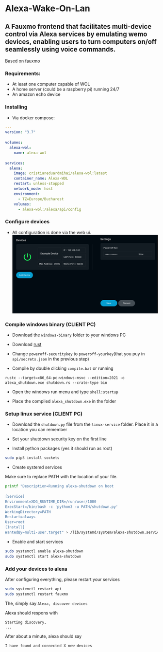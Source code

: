 # Alexa-Wake-On-Lan
## A Fauxmo frontend that facilitates multi-device control via Alexa services by emulating wemo devices, enabling users to turn computers on/off seamlessly using voice commands.

Based on [fauxmo](https://github.com/n8henrie/fauxmo)

### Requirements:
- At least one computer capable of WOL
- A home server (could be a raspberry pi) running 24/7
- An amazon echo device

### Installing
- Via docker compose:
```yaml
---
version: "3.7"

volumes:
  alexa-wol:
    name: alexa-wol

services:
  alexa:
    image: cristianeduardmihai/alexa-wol:latest
    container_name: Alexa-WOL
    restart: unless-stopped
    network_mode: host
    environment:
      - TZ=Europe/Bucharest
    volumes:
      - alexa-wol:/alexa/api/config
```

### Configure devices

 - All configuration is done via the web ui.
 ![Web UI](images/webui.png)

### Compile windows binary (CLIENT PC)
- Download the `windows-binary` folder to your windows PC

- Download [rust](https://www.rust-lang.org/tools/install)

- Change `poweroff-securitykey` to `poweroff-yourkey`(that you puy in `api/secrets.json` in the previous step)

- Compile by double clicking `compile.bat` or running
```
rustc --target=x86_64-pc-windows-msvc --edition=2021 -o alexa_shutdown.exe shutdown.rs --crate-type bin
```
- Open the windows run menu and type `shell:startup`

- Place the compiled `alexa_shutdown.exe` in the folder

### Setup linux service (CLIENT PC)
- Download the `shutdown.py` file from the `linux-service` folder. Place it in a location you can remember

- Set your shutdown security key on the first line

- Install python packages (yes it should run as root)
```bash
sudo pip3 install sockets
```

- Create systemd services

Make sure to replace PATH with the location of your file.
```bash
printf "Description=Running alexa-shutdown on boot

[Service]
Environment=XDG_RUNTIME_DIR=/run/user/1000
ExecStart=/bin/bash -c 'python3 -u PATH/shutdown.py'
WorkingDirectory=PATH
Restart=always
User=root
[Install]
WantedBy=multi-user.target" > /lib/systemd/system/alexa-shutdown.service
```

- Enable and start services

```bash
sudo systemctl enable alexa-shutdown
sudo systemctl start alexa-shutdown
```


### Add your devices to alexa
After configuring everything, please restart your services
```bash
sudo systemctl restart api
sudo systemctl restart fauxmo
```

The, simply say
`Alexa, discover devices`

Alexa should respons with
```
Starting discovery,
...
```

After about a minute, alexa should say
```
I have found and connected X new devices
```